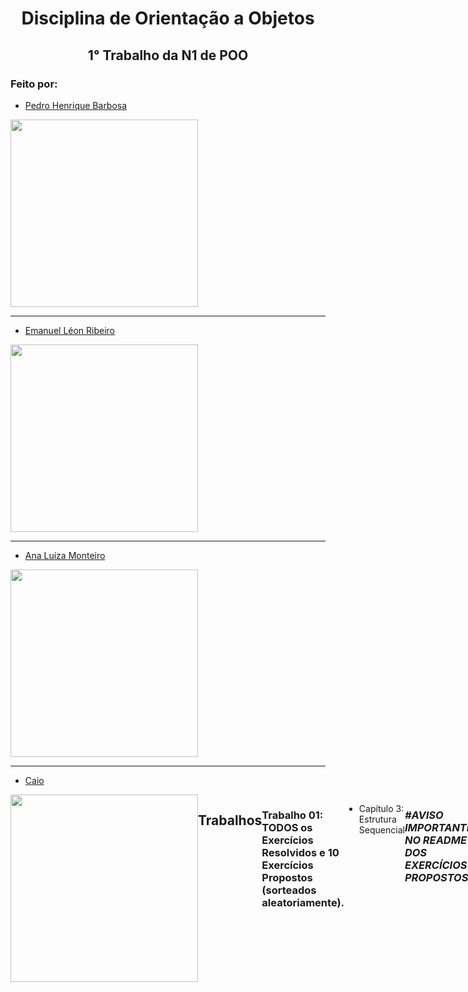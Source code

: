 <h1 align="center">
  Disciplina de Orientação a Objetos 
</h1>

<h2 align="center">
  1° Trabalho da N1 de POO
</h2>

### Feito por:

- [Pedro Henrique Barbosa](https://github.com/PedroBarbosaIF)
<div style="display: flex; justify-content: space-between;">
    <div style="flex: 1;">
        <img height="300m" src="https://avatars.githubusercontent.com/u/159566197?v=4"/>
    </div>
</div>

___

- [Emanuel Léon Ribeiro](https://github.com/Leon-r9)
<div style="display: flex; justify-content: space-between;">
    <div style="flex: 1;">
        <img height="300m" src="https://avatars.githubusercontent.com/u/159721905?v=4"/>
    </div>
</div>

___

- [Ana Luíza Monteiro](https://github.com/luizamtro)
<div style="display: flex; justify-content: space-between;">
    <div style="flex: 1;">
        <img height="300m" src="https://avatars.githubusercontent.com/u/159566275?v=4"/>
    </div>
</div>

___

- [Caio](https://github.com/CaioDavid01)
<div style="display: flex; justify-content: space-between;">
    <div style="flex: 1;">
        <img height="300m" src="https://avatars.githubusercontent.com/u/161221118?v=4"/>
    </div>

## Trabalhos
### Trabalho 01: TODOS os Exercícios Resolvidos e 10 Exercícios Propostos (sorteados aleatoriamente).
* Capítulo 3: Estrutura Sequencial

### *#AVISO IMPORTANTE NO README DOS EXERCÍCIOS PROPOSTOS!*





  

</div>



